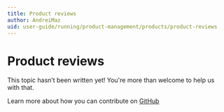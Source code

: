 ```yaml
---
title: Product reviews
author: AndreiMaz
uid: user-guide/running/product-management/products/product-reviews
---
```

# Product reviews

This topic hasn’t been written yet! You're more than welcome to help us with that.

Learn more about how you can contribute on [GitHub](https://github.com/nopSolutions/nopCommerce-Docs/blob/master/CONTRIBUTING.md)